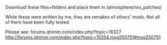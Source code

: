 Download these files+folders and place them in /atmosphere/nro_patches/

While these were written by me, they are remakes of others' mods. Not all of them have been fully tested.

Please see:
forums.qhimm.com/index.php?topic=16327
http://forums.qhimm.com/index.php?topic=15354.msg250751#msg250751
